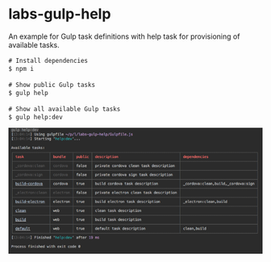 # labs-gulp-help
An example for Gulp task definitions with help task for provisioning of available tasks.

```shell
# Install dependencies
$ npm i

# Show public Gulp tasks
$ gulp help

# Show all available Gulp tasks
$ gulp help:dev
```


![doc](doc/images/help.dev.png)